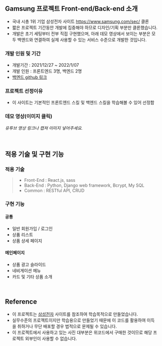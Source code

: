 ## Gamsung 프로젝트 Front-end/Back-end 소개

- 국내 시총 1위 기업 삼성전자 사이트 https://www.samsung.com/sec/ 클론
- 짧은 프로젝트 기간동안 개발에 집중해야 하므로 디자인/기획 부분만 클론했습니다.
- 개발은 초기 세팅부터 전부 직접 구현했으며, 아래 데모 영상에서 보이는 부분은 모두 백앤드와 연결하여 실제 사용할 수 있는 서비스 수준으로 개발한 것입니다.

### 개발 인원 및 기간

- 개발기간 : 2021/12/27 ~ 2022/1/07
- 개발 인원 : 프론트엔드 3명, 백엔드 2명
- [백엔드 github 링크](https://github.com/wecode-bootcamp-korea/28-1st-Gamsung-backend)

### 프로젝트 선정이유

- 이 사이트는 기본적인 프론트엔드 스킬 및 백엔드 스킬을 학습해볼 수 있어 선정함

### 데모 영상(이미지 클릭)

*유투브 영상 링크나 캡쳐 이미지 넣어주세요.*

<br>

## 적용 기술 및 구현 기능

### 적용 기술

> - Front-End : React.js, sass
> - Back-End : Python, Django web framework, Bcrypt, My SQL
> - Common : RESTful API, CRUD



### 구현 기능

#### 공통

- 일반 회원가입 / 로그인
- 상품 리스트
- 상품 상세 페이지


#### 메인페이지

- 상품 광고 슬라이드
- 네비게이션 메뉴
- 카드 및 기타 상품 소개

<br>

## Reference

- 이 프로젝트는 [삼성전자](https://www.samsung.com/sec/) 사이트를 참조하여 학습목적으로 만들었습니다.
- 실무수준의 프로젝트이지만 학습용으로 만들었기 때문에 이 코드를 활용하여 이득을 취하거나 무단 배포할 경우 법적으로 문제될 수 있습니다.
- 이 프로젝트에서 사용하고 있는 사진 대부분은 위코드에서 구매한 것이므로 해당 프로젝트 외부인이 사용할 수 없습니다.
